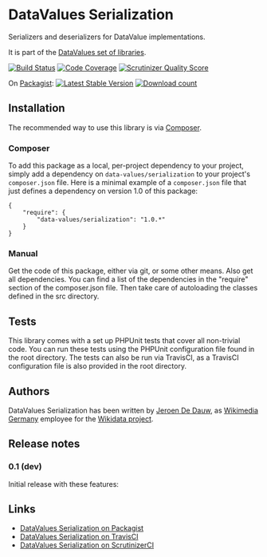 # DataValues Serialization

Serializers and deserializers for DataValue implementations.

It is part of the [DataValues set of libraries](https://github.com/DataValues).

[![Build Status](https://secure.travis-ci.org/DataValues/Serialization.png?branch=master)](http://travis-ci.org/DataValues/Serialization)
[![Code Coverage](https://scrutinizer-ci.com/g/DataValues/Serialization/badges/coverage.png?s=3e52443ffbf18b98804feb7c02ba4416f3f986cb)](https://scrutinizer-ci.com/g/DataValues/Serialization/)
[![Scrutinizer Quality Score](https://scrutinizer-ci.com/g/DataValues/Serialization/badges/quality-score.png?s=818787ea88853bbfb76dc226eb4ab755729141c5)](https://scrutinizer-ci.com/g/DataValues/Serialization/)

On [Packagist](https://packagist.org/packages/data-values/serialization):
[![Latest Stable Version](https://poser.pugx.org/data-values/serialization/version.png)](https://packagist.org/packages/data-values/serialization)
[![Download count](https://poser.pugx.org/data-values/serialization/d/total.png)](https://packagist.org/packages/data-values/serialization)

## Installation

The recommended way to use this library is via [Composer](http://getcomposer.org/).

### Composer

To add this package as a local, per-project dependency to your project, simply add a
dependency on `data-values/serialization` to your project's `composer.json` file.
Here is a minimal example of a `composer.json` file that just defines a dependency on
version 1.0 of this package:

    {
        "require": {
            "data-values/serialization": "1.0.*"
        }
    }

### Manual

Get the code of this package, either via git, or some other means. Also get all dependencies.
You can find a list of the dependencies in the "require" section of the composer.json file.
Then take care of autoloading the classes defined in the src directory.

## Tests

This library comes with a set up PHPUnit tests that cover all non-trivial code. You can run these
tests using the PHPUnit configuration file found in the root directory. The tests can also be run
via TravisCI, as a TravisCI configuration file is also provided in the root directory.

## Authors

DataValues Serialization has been written by [Jeroen De Dauw](https://github.com/JeroenDeDauw),
as [Wikimedia Germany](https://wikimedia.de) employee for the [Wikidata project](https://wikidata.org/).

## Release notes

### 0.1 (dev)

Initial release with these features:



## Links

* [DataValues Serialization on Packagist](https://packagist.org/packages/data-values/serialization)
* [DataValues Serialization on TravisCI](https://travis-ci.org/DataValues/Serialization)
* [DataValues Serialization on ScrutinizerCI](https://scrutinizer-ci.com/g/DataValues/Serialization/)
